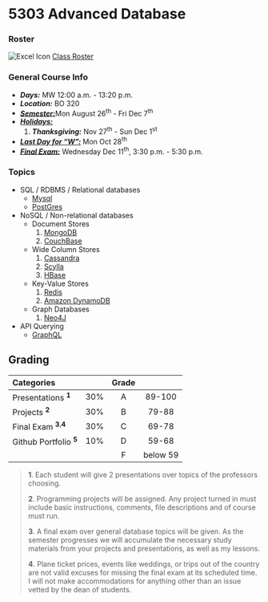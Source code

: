# 5303 Advanced Database

### Roster
![Excel Icon](https://d3vv6lp55qjaqc.cloudfront.net/items/220B0V0H3c041K2p251Z/google-sheets-16.png?X-CloudApp-Visitor-Id=1094421) [Class Roster](https://docs.google.com/spreadsheets/d/1bYgPP1VHlXR1vsjmkMO9vhk_x7y-GIcCIr0gdyWYdWQ/edit?usp=sharing)

### General Course Info

- ___Days:___ MW 12:00 a.m. - 13:20 p.m.
- ___Location:___ BO 320
- [___Semester:___](https://msutexas.edu/registrar/_assets/files/pdfs/acadcal1920.pdf)Mon August 26<sup>th</sup> - Fri Dec 7<sup>th</sup>
- [___Holidays:___](https://msutexas.edu/registrar/_assets/files/pdfs/acadcal1920.pdf)
  1. ___Thanksgiving:___ Nov 27<sup>th</sup> - Sun Dec 1<sup>st</sup>
- [___Last Day for “W”:___](https://msutexas.edu/registrar/_assets/files/pdfs/acadcal1920.pdf) Mon Oct 28<sup>th</sup>
- [___Final Exam:___](https://msutexas.edu/registrar/_assets/files/pdfs/fall19finals.pdf) Wednesday Dec 11<sup>th</sup>, 3:30 p.m. - 5:30 p.m.

### Topics

- SQL / RDBMS / Relational databases
  - [Mysql](https://www.mysql.com/)
  - [PostGres](https://www.postgresql.org/)
- NoSQL / Non-relational databases
  - Document Stores
    1. [MongoDB](https://www.mongodb.com/)
    2. [CouchBase](https://www.couchbase.com/)
  - Wide Column Stores
    1. [Cassandra](http://cassandra.apache.org/)
    2. [Scylla](http://www.scylladb.com/)
    3. [HBase](https://hbase.apache.org/)
  - Key-Value Stores
    1. [Redis](https://redis.io/)
    2. [Amazon DynamoDB](https://aws.amazon.com/dynamodb/)
  - Graph Databases
    1. [Neo4J](https://neo4j.com/)
- API Querying
  - [GraphQL](https://graphql.org/)

## Grading

| Categories                                  |       | Grade |          |
| :------------------------------------------ | :---: | :---: | :------: |
| Presentations <sup>**1**</sup>              |  30%  |   A   |  89-100  |
| Projects <sup>**2**</sup>                   |  30%  |   B   |  79-88   |
| Final Exam <sup>**3**,</sup><sup>**4**</sup> |  30%  |   C   |  69-78   |
| Github Portfolio <sup>**5**</sup>           |  10%  |   D   |  59-68   |
|                                             |       |   F   | below 59 |


>**1**. Each student will give 2 presentations over topics of the professors choosing.
>
>**2**. Programming projects will be assigned. Any project turned in must include basic instructions, comments, file descriptions and of course must run.
>
>**3**. A final exam over general database topics will be given. As the semester progresses we will accumulate the necessary study materials from your projects and presentations, as well as my lessons.
>
>**4**. Plane ticket prices, events like weddings, or trips out of the country are not valid excuses for missing the final exam at its scheduled time. I will not make accommodations for anything other than an issue vetted by the dean of students. 

